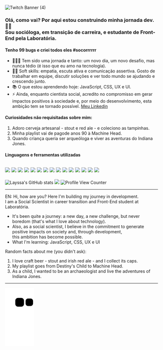 ![Twitch Banner (4)](https://user-images.githubusercontent.com/72772467/166167852-4620c147-2405-4216-b61a-1fb0653c7301.gif)

### Olá, como vai? Por aqui estou construindo minha jornada dev. 🤘🏼 <br> Sou socióloga, em transição de carreira, e estudante de Front-End pela Laboratória. 
#### Tenho 99 bugs e criei todos eles #socorrrrrr 
- 👩🏽‍💻 Tem sido uma jornada e tanto: um novo dia, um novo desafio, mas nunca tédio (é isso que eu amo na tecnologia). <br>
- 💪🏼 Soft skills: empatia, escuta ativa e comunicação assertiva. Gosto de trabalhar em equipe, discutir soluções e ver todo mundo se ajudando e crescendo junto.
- 📚 O que estou aprendendo hoje: JavaScript, CSS, UX e UI. 
- ⚡️ Ainda, enquanto cientista social, acredito no compromisso em gerar impactos positivos à sociedade e, por meio do desenvolvimento, esta ambição tem se tornado possível. <a href="https://www.linkedin.com/in/layssaaragaob/" target="_blank">Meu Linkedin</a> <br>



#### Curiosidades não requisitadas sobre mim: 
 1. Adoro cerveja artesanal - stout e red ale - e coleciono as tampinhas. 
 2. Minha playlist vai de pagode anos 90 à Machine Head.
 3. Quando criança queria ser arqueóloga e viver as aventuras do Indiana Jones.  

#### Linguagens e ferramentas utilizadas 
<img src="https://img.shields.io/badge/JavaScript-F7DF1E?style=for-the-badge&logo=javascript&logoColor=black"> <img src="https://img.shields.io/badge/CSS3-1572B6?style=for-the-badge&logo=css3&logoColor=white"> <img src="https://img.shields.io/badge/HTML5-E34F26?style=for-the-badge&logo=html5&logoColor=white"> <img src="https://img.shields.io/badge/Node.js-43853D?style=for-the-badge&logo=node.js&logoColor=white"> <img src="https://img.shields.io/badge/React-20232A?style=for-the-badge&logo=react&logoColor=61DAFB"> <img src="https://img.shields.io/badge/GitHub-100000?style=for-the-badge&logo=github&logoColor=white"> <img src="https://img.shields.io/badge/GIT-E44C30?style=for-the-badge&logo=git&logoColor=white"> <img src="https://img.shields.io/badge/mac%20os-000000?style=for-the-badge&logo=apple&logoColor=white"> <img src="https://img.shields.io/badge/Jest-323330?style=for-the-badge&logo=Jest&logoColor=white"> <img src="https://img.shields.io/badge/Canva-%2300C4CC.svg?&style=for-the-badge&logo=Canva&logoColor=white"> <img src="https://img.shields.io/badge/Figma-F24E1E?style=for-the-badge&logo=figma&logoColor=white"> <img src="https://img.shields.io/badge/firebase-ffca28?style=for-the-badge&logo=firebase&logoColor=black"> <img src="https://img.shields.io/badge/npm-CB3837?style=for-the-badge&logo=npm&logoColor=white"> <img src="https://img.shields.io/badge/Visual_Studio-5C2D91?style=for-the-badge&logo=visual%20studio&logoColor=white"> <img src="https://img.shields.io/badge/eslint-3A33D1?style=for-the-badge&logo=eslint&logoColor=white">
---
![Layssa's GitHub stats](https://github-readme-stats.vercel.app/api?username=aragaolala&theme=tokyonight&show_icons=true)
<img align="" src="https://github-readme-stats.vercel.app/api/top-langs/?username=aragaolala&hide=html&layout=compact&theme=synthwave"/>
![Profile View Counter](https://komarev.com/ghpvc/?username=aragaolala)

 
---- 
EN: Hi, how are you? Here I'm building my journey in development. <br> I am a Social Scientist in career transition and Front-End student at Laboratória. <br>
- It's been quite a journey: a new day, a new challenge, but never boredom (that's what I love about technology). <br>
- Also, as a social scientist, I believe in the commitment to generate positive impacts on society and, through development, <br>
this ambition has become possible.
- What I'm learning: JavaScript, CSS, UX e UI

Random facts about me (you didn't ask):
1. I love craft beer - stout and irish red ale - and I collect its caps.
2. My playlist goes from Destiny's Child to Machine Head.
3. As a child, I wanted to be an archaeologist and live the adventures of Indiana Jones.
---



<!-- [![GitHub Streak](http://github-readme-streak-stats.herokuapp.com?user=aragaolala&hide_border=true&date_format=M%20j%5B%2C%20Y%5D&ring=6612DD&background=000000&border=DDDDDDAF&stroke=DDDDDD63&fire=DD3F3F&currStreakLabel=7CDD0A&sideNums=7CDD0A&dates=DDDDDD&sideLabels=6612DD)](https://git.io/streak-stats) -->

![Snake animation](https://github.com/aragaolala/aragaolala/blob/output/github-contribution-grid-snake.svg)



